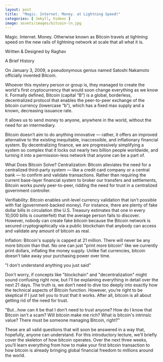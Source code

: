 ```yaml
---
layout: post
title:  "Magic. Internet. Money. at Lightning Speed!"
categories: [ Jekyll, Videos ]
image: assets/images/bitcoin-ln.jpg
---
```

Magic. Internet. Money. Otherwise known as Bitcoin travels at lightning speed on the new rails of lightning network at scale that all what it is.



Written & Designed by Raghav


A Brief History


On January 3, 2009, a pseudonymous genius named Satoshi Nakamoto officially invented Bitcoin.

Whoever this mystery person or group is, they managed to create the world's first cryptocurrency that would soon change everything as we know it. Formally defined, Bitcoin (capital “B”) is a global, borderless, decentralized protocol that enables the peer-to-peer exchange of the bitcoin currency (lowercase “b”), which has a fixed max supply and a known, decreasing issuance rate.

It allows us to send money to anyone, anywhere in the world, without the need for an intermediary.

Bitcoin doesn’t aim to do anything innovative — rather, it offers an improved alternative to the existing inequitable, inaccessible, and inflationary financial system. By decentralizing finance, we are progressively simplifying a system so complex that it locks out nearly two billion people worldwide, and turning it into a permission-less network that anyone can be a part of.

What Does Bitcoin Solve?
Centralization: Bitcoin alleviates the need for a centralized third-party system — like a credit card company or a central bank — to confirm and validate transactions. Rather than requiring the current base-layer financial system to broker our transfers and settlements, Bitcoin works purely peer-to-peer, ridding the need for trust in a centralized government controller.

Verifiability: Bitcoin enables unit-level currency validation that isn't possible with fiat (government-backed money). For instance, there are plenty of fake dollar bills in circulation (the U.S. Treasury estimates that one in every 10,000 bills is counterfeit) that the average person fails to discover. However, nobody can create fake bitcoin because the Bitcoin network is secured cryptographically via a public blockchain that anybody can access and validate any amount of bitcoin as real.

Inflation: Bitcoin's supply is capped at 21 million. There will never be any more bitcoin than that. No one can just "print more bitcoin" like we currently print dollars, inflating the money supply. Unlike fiat currencies, bitcoin doesn't take away your purchasing power over time.


"I don't understand anything you just said"

Don't worry, if concepts like "blockchain" and "decentralization" might sound confusing right now, but I'll be explaining everything in detail over the next 21 days. The truth is, we don’t need to dive too deeply into exactly how the technical aspects of Bitcoin function. However, you’re right to be skeptical if I just tell you to trust that it works. After all, bitcoin is all about getting rid of the need for trust.

"But...how can it be that I don't need to trust anyone? How do I know that Bitcoin isn't a scam? Will bitcoin make me rich? What is bitcoin's intrinsic value? There must be someone managing Bitcoin, right?"

These are all valid questions that will soon be answered in a way that, hopefully, anyone can understand. For this introductory lecture, we’ll briefly cover the skeleton of how bitcoin operates. Over the next three weeks, you’ll learn everything from how to make your first bitcoin transaction to how bitcoin is already bringing global financial freedom to millions around the world.
